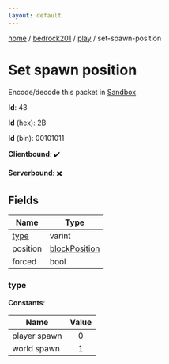 ```yaml
---
layout: default
---
```


[home](/)  /  [bedrock201](/protocol/bedrock201)  /  [play](/protocol/bedrock201/play)  /  set-spawn-position

# Set spawn position

Encode/decode this packet in [Sandbox](../../../sandbox/bedrock201#play.set_spawn_position)

**Id**: 43

**Id** (hex): 2B

**Id** (bin): 00101011

**Clientbound**: ✔️

**Serverbound**: ✖️

## Fields

Name | Type
---|---
[type](#type) | varint
position | [blockPosition](/protocol/bedrock201/types/block-position)
forced | bool

### type

**Constants**:

Name | Value
---|:---:
player spawn | 0
world spawn | 1
